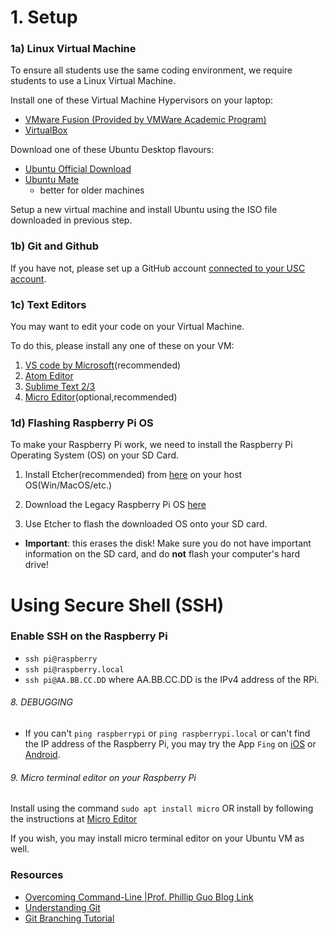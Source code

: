 # 1. Setup
### 1a) Linux Virtual Machine

To ensure all students use the same coding environment, we require students to use a Linux Virtual Machine.

Install one of these Virtual Machine Hypervisors on your laptop:
- [VMware Fusion (Provided by VMWare Academic Program)](https://viterbiit.usc.edu/services/hardware-software/vmware-academic-program/)
- [VirtualBox](https://www.virtualbox.org/wiki/Downloads)

Download one of these Ubuntu Desktop flavours:
- [Ubuntu Official Download](https://ubuntu.com/download/desktop#download)
- [Ubuntu Mate](https://ubuntu-mate.org/download/)
  - better for older machines

Setup a new virtual machine and install Ubuntu using the ISO file downloaded in previous step.

### 1b) Git and Github

If you have not, please set up a GitHub account [connected to your USC account](https://bytes.usc.edu/github-signup/).

### 1c) Text Editors 

You may want to edit your code on your Virtual Machine.

To do this, please install any one of these on your VM:
1. [VS code by Microsoft](https://code.visualstudio.com/)(recommended)
2. [Atom Editor](https://atom.io/)
3. [Sublime Text 2/3](https://www.sublimetext.com/)
4. [Micro Editor](https://micro-editor.github.io)(optional,recommended)
 
### 1d) Flashing Raspberry Pi OS

To make your Raspberry Pi work, we need to install the Raspberry Pi Operating System (OS) on your SD Card.

1. Install Etcher(recommended) from [here](https://www.balena.io/etcher/) on your host OS(Win/MacOS/etc.)
<!-- In future, if Etcher ends support, we may opt to use `sudo apt install rpi-imager` on the Ubuntu VM -->

2. Download the Legacy Raspberry Pi OS [here](https://www.raspberrypi.com/software/operating-systems/#raspberry-pi-os-legacy)

3. Use Etcher to flash the downloaded OS onto your SD card.
- **Important**: this erases the disk! Make sure you do not have important information on the SD card, and do **not** flash your computer's hard drive!

# Using Secure Shell (SSH)
### Enable SSH on the Raspberry Pi
- `ssh pi@raspberry`
- `ssh pi@raspberry.local`
- `ssh pi@AA.BB.CC.DD` where AA.BB.CC.DD is the IPv4 address of the RPi.


###### 8. DEBUGGING
- If you can't `ping raspberrypi` or `ping raspberrypi.local` or can't find the IP address of the Raspberry Pi, you may try the App `Fing` on [iOS](https://apps.apple.com/us/app/fing-network-scanner/id430921107) or [Android](https://play.google.com/store/apps/details?id=com.overlook.android.fing&hl=en_US&gl=US).


###### 9. Micro terminal editor on your Raspberry Pi

Install using the command `sudo apt install micro` OR
install by following the instructions at [Micro Editor](https://micro-editor.github.io/)

If you wish, you may install micro terminal editor on your Ubuntu VM as well. 

### Resources
- [Overcoming Command-Line |Prof. Phillip Guo Blog Link](https://pg.ucsd.edu/command-line-bullshittery.htm)
- [Understanding Git](https://hackernoon.com/understanding-git-fcffd87c15a3)
- [Git Branching Tutorial](https://learngitbranching.js.org/)

